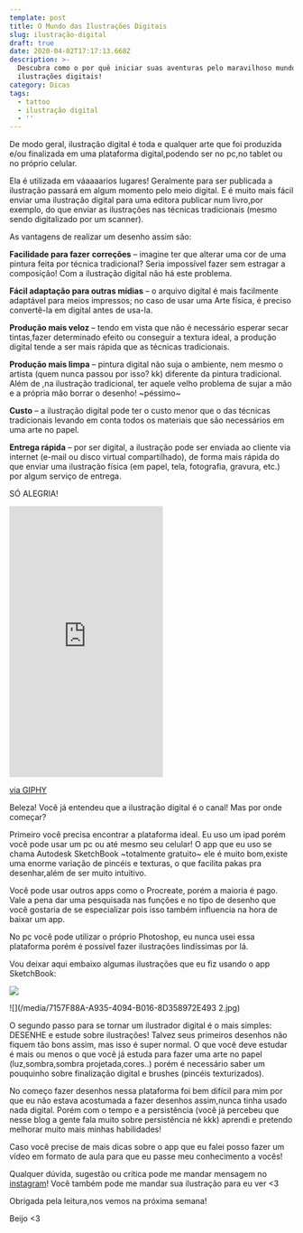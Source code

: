 ```yaml
---
template: post
title: O Mundo das Ilustrações Digitais
slug: ilustração-digital
draft: true
date: 2020-04-02T17:17:13.668Z
description: >-
  Descubra como o por quê iniciar suas aventuras pelo maravilhoso mundo das
  ilustrações digitais!
category: Dicas
tags:
  - tattoo
  - ilustração digital
  - ''
---
```

De modo geral, ilustração digital é toda e qualquer arte que foi produzida e/ou finalizada em uma plataforma digital,podendo ser no pc,no tablet ou no próprio celular. 

 Ela é utilizada em váaaaarios lugares!  Geralmente para ser publicada a ilustração passará em algum momento pelo meio digital. E é muito mais fácil enviar uma ilustração digital para uma editora publicar num livro,por exemplo, do que enviar as ilustrações nas técnicas tradicionais (mesmo sendo digitalizado por um scanner).

As vantagens de realizar um desenho assim são:

**Facilidade para fazer** **correções** – imagine ter que alterar uma cor de uma pintura feita por técnica tradicional? Seria impossível fazer sem estragar a composição! Com a ilustração digital não há este problema.

**Fácil adaptação para outras mídias** – o arquivo digital é mais facilmente adaptável para meios impressos; no caso de usar uma Arte física, é preciso convertê-la em digital antes de usa-la.

**Produção mais veloz** – tendo em vista que não é necessário esperar secar tintas,fazer determinado efeito ou conseguir a textura ideal, a produção digital tende a ser mais rápida que as técnicas tradicionais.

**Produção mais limpa** – pintura digital não suja o ambiente, nem mesmo o artista (quem nunca passou por isso? kk)  diferente da pintura tradicional. Além de ,na ilustração tradicional, ter aquele velho problema de sujar a mão e a própria mão borrar o desenho! \~péssimo\~

**Custo** – a ilustração digital pode ter o custo menor que o das técnicas tradicionais levando em conta todos os materiais que são necessários em uma arte no papel.

**Entrega rápida** – por ser digital, a ilustração pode ser enviada ao cliente via internet (e-mail ou disco virtual compartilhado), de forma mais rápida do que enviar uma ilustração física (em papel, tela, fotografia, gravura, etc.) por algum serviço de entrega.

SÓ ALEGRIA! 

<iframe src="https://giphy.com/embed/PSKAppO2LH56w" width="272" height="480" frameBorder="0" class="giphy-embed" allowFullScreen></iframe><p><a href="https://giphy.com/gifs/brazil-PSKAppO2LH56w">via GIPHY</a></p>

Beleza! Você já entendeu que a ilustração digital é o canal! Mas por onde começar? 

Primeiro você precisa encontrar a plataforma ideal. Eu uso um ipad porém você pode usar um pc ou até mesmo seu celular! O app que eu uso se chama Autodesk SketchBook \~totalmente gratuito\~ ele é muito bom,existe uma enorme variação de pincéis e texturas, o que facilita pakas pra desenhar,além de ser muito intuitivo. 

Você pode usar outros apps como o Procreate, porém a maioria é pago. Vale a pena dar uma pesquisada nas funções e no tipo de desenho que você gostaria de se especializar pois isso também influencia na hora de baixar um app.

No pc você pode utilizar o próprio Photoshop, eu nunca usei essa plataforma porém é possível fazer ilustrações lindíssimas por lá.

Vou deixar aqui embaixo algumas ilustrações que eu fiz usando o app SketchBook:

![](/media/A5771BD4-A267-4F00-A8CE-CFCEE04B9A1D.jpg)

![](/media/7157F88A-A935-4094-B016-8D358972E493 2.jpg)

O segundo passo para se tornar um ilustrador digital é o mais simples: DESENHE e estude sobre ilustrações! Talvez seus primeiros desenhos não fiquem tão bons assim, mas isso é super normal. O que você deve estudar é mais ou menos o que você já estuda para fazer uma arte no papel (luz,sombra,sombra projetada,cores..) porém é necessário saber um pouquinho sobre finalização digital e brushes (pincéis texturizados).

No  começo fazer desenhos nessa plataforma foi bem difícil para mim por que eu não estava acostumada a fazer desenhos assim,nunca tinha usado nada digital. Porém com o tempo e a persistência (você já percebeu que nesse blog a gente fala muito sobre persistência né kkk) aprendi e pretendo melhorar muito mais minhas habilidades! 

Caso você precise de mais dicas sobre o app que eu falei posso fazer um vídeo em formato de aula para que eu passe meu conhecimento a vocês! 

Qualquer dúvida, sugestão ou crítica pode me mandar mensagem no [instagram](https://www.instagram.com/helotattoo_/)! Você também pode me mandar sua ilustração para eu ver <3

Obrigada pela leitura,nos vemos na próxima semana! 

Beijo <3
